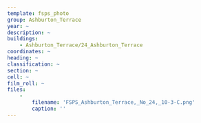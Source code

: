 ```yaml
---
template: fsps_photo
group: Ashburton_Terrace
year: ~
description: ~
buildings:
    - Ashburton_Terrace/24_Ashburton_Terrace
coordinates: ~
heading: ~
classification: ~
section: ~
cell: ~
film_roll: ~
files:
    -
        filename: 'FSPS_Ashburton_Terrace,_No_24,_10-3-C.png'
        caption: ''
---
```

